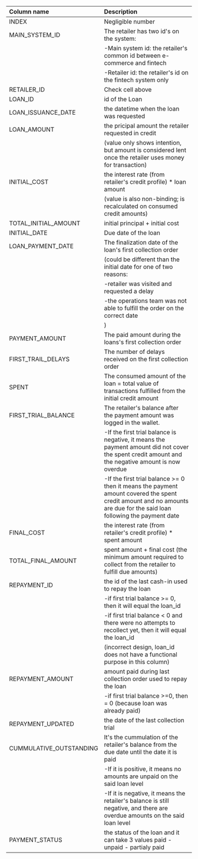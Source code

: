 | Column name             | Description                                                                                                                                                           |
|:------------------------|:----------------------------------------------------------------------------------------------------------------------------------------------------------------------|
| INDEX                   | Negligible number                                                                                                                                                     |
| MAIN_SYSTEM_ID          | The retailer has two id's on the system:                                                                                                                              |
|                         | -Main system id: the retailer's common id between e-commerce and fintech                                                                                              |
|                         | -Retailer id: the retailer's id on the fintech system only                                                                                                            |
| RETAILER_ID             | Check cell above                                                                                                                                                      |
| LOAN_ID                 | id of the Loan                                                                                                                                                        |
| LOAN_ISSUANCE_DATE      | the datetime when the loan was requested                                                                                                                              |
| LOAN_AMOUNT             | the pricipal amount the retailer requested in credit                                                                                                                  |
|                         | (value only shows intention, but amount is considered lent once the retailer uses money for transaction)                                                              |
| INITIAL_COST            | the interest rate (from retailer's credit profile) * loan amount                                                                                                      |
|                         | (value is also non-binding; is recalculated on consumed credit amounts)                                                                                               |
| TOTAL_INITIAL_AMOUNT    | initial principal + initial cost                                                                                                                                      |
| INITIAL_DATE            | Due date of the loan                                                                                                                                                  |
| LOAN_PAYMENT_DATE       | The finalization date of the loan's first collection order                                                                                                            |
|                         | (could be different than the initial date for one of two reasons:                                                                                                     |
|                         | -retailer was visited and requested a delay                                                                                                                           |
|                         | -the operations team was not able to fulfill the order on the correct date                                                                                            |
|                         | )                                                                                                                                                                     |
| PAYMENT_AMOUNT          | The paid amount during the loans's first collection order                                                                                                             |
| FIRST_TRAIL_DELAYS      | The number of delays received on the first collection order                                                                                                           |
| SPENT                   | The consumed amount of the loan = total value of transactions fulfilled from the initial credit amount                                                                |
| FIRST_TRIAL_BALANCE     | The retailer's balance after the payment amount was logged in the wallet.                                                                                             |
|                         | -If the first trial balance is negative, it means the payment amount did not cover the spent credit amount and the negative amount is now overdue                     |
|                         | -If the first trial balance >= 0 then it means the payment amount covered the spent credit amount and no amounts are due for the said loan following the payment date |
| FINAL_COST              | the interest rate (from retailer's credit profile) * spent amount                                                                                                     |
| TOTAL_FINAL_AMOUNT      | spent amount + final cost (the minimum amount required to collect from the retailer to fulfill due amounts)                                                           |
| REPAYMENT_ID            | the id of the last cash-in used to repay the loan                                                                                                                     |
|                         | -if first trial balance >= 0, then it will equal the loan_id                                                                                                          |
|                         | -if first trial balance < 0 and there were no attempts to recollect yet,  then it will equal the loan_id                                                              |
|                         | (incorrect design, loan_id does not have a functional purpose in this column)                                                                                         |
| REPAYMENT_AMOUNT        | amount paid during last collection order used to repay the loan                                                                                                       |
|                         | -if first trial balance >=0, then = 0 (because loan was already paid)                                                                                                 |
| REPAYMENT_UPDATED       | the date of the last collection trial                                                                                                                                 |
| CUMMULATIVE_OUTSTANDING | It's the cummulation of the retailer's balance from the due date until the date it is paid                                                                            |
|                         | -If it is positive, it means no amounts are unpaid on the said loan level                                                                                             |
|                         | -If it is negative, it means the retailer's balance is still negative, and there are overdue amounts on the said loan level                                           |
| PAYMENT_STATUS          | the status of the loan and it can take 3 values paid - unpaid - partialy paid                                                                                         |